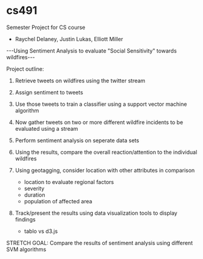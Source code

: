 # cs491
Semester Project for CS course
  - Raychel Delaney, Justin Lukas, Elliott Miller

---Using Sentiment Analysis to evaluate "Social Sensitivity" towards wildfires--- 

Project outline: 

1. Retrieve tweets on wildfires using the twitter stream 

2. Assign sentiment to tweets 

3. Use those tweets to train a classifier using a support vector machine algorithm

4. Now gather tweets on two or more different wildfire incidents to be evaluated using a stream 

5. Perform sentiment analysis on seperate data sets 

6. Using the results, compare the overall reaction/attention to the individual wildfires

7. Using geotagging, consider location with other attributes in comparison
   - location to evaluate regional factors 
   - severity
   - duration
   - population of affected area
  
8. Track/present the results using data visualization tools to display findings 
   - tablo vs d3.js
  
  
  
 STRETCH GOAL: Compare the results of sentiment analysis using different SVM algorithms 
